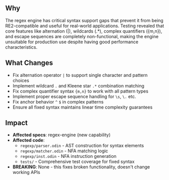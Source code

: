 ## Why
The regex engine has critical syntax support gaps that prevent it from being RE2-compatible and useful for real-world applications. Testing revealed that core features like alternation (|), wildcards (.*), complex quantifiers ({m,n}), and escape sequences are completely non-functional, making the engine unsuitable for production use despite having good performance characteristics.

## What Changes
- Fix alternation operator `|` to support single character and pattern choices
- Implement wildcard `.` and Kleene star `.*` combination matching  
- Fix complex quantifier syntax `{m,n}` to work with all pattern types
- Implement proper escape sequence handling for `\s`, `\.` etc.
- Fix anchor behavior `^` `$` in complex patterns
- Ensure all fixed syntax maintains linear time complexity guarantees

## Impact
- **Affected specs**: regex-engine (new capability)
- **Affected code**: 
  - `regexp/parser.odin` - AST construction for syntax elements
  - `regexp/matcher.odin` - NFA matching logic  
  - `regexp/inst.odin` - NFA instruction generation
  - `tests/` - Comprehensive test coverage for fixed syntax
- **BREAKING**: None - this fixes broken functionality, doesn't change working APIs